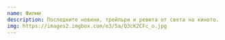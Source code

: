 ```yaml
---
name: Филми
description: Последните новини, трейлъри и ревюта от света на киното.
img: https://images2.imgbox.com/e3/5a/Q3cK2CFc_o.jpg
---
```

